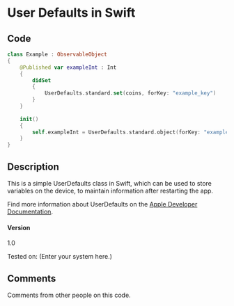 # User Defaults in Swift

## Code

```swift
class Example : ObservableObject
{
    @Published var exampleInt : Int
    {
        didSet
        {
            UserDefaults.standard.set(coins, forKey: "example_key")
        }
    }
    
    init()
    {
        self.exampleInt = UserDefaults.standard.object(forKey: "example_key") as? Int ?? 0
    }
}
```

## Description

This is a simple UserDefaults class in Swift, which can be used to store variables on the device, to maintain information after restarting the app.

Find more information about UserDefaults on the [Apple Developer Documentation](https://developer.apple.com/documentation/foundation/userdefaults).


#### Version
1.0

Tested on: (Enter your system here.)

## Comments

Comments from other people on this code.